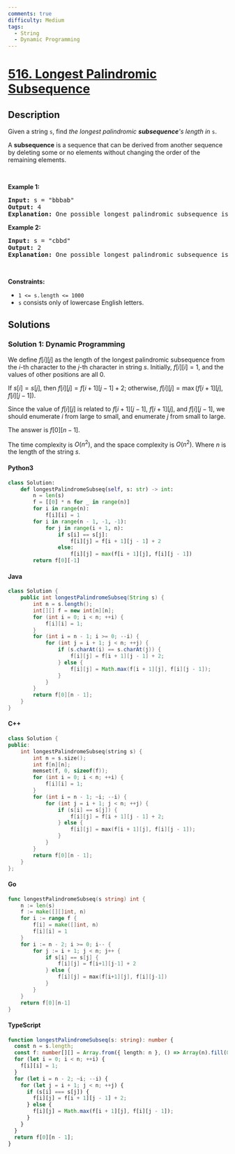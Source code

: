 ```yaml
---
comments: true
difficulty: Medium
tags:
  - String
  - Dynamic Programming
---
```


<!-- problem:start -->

# [516. Longest Palindromic Subsequence](https://leetcode.com/problems/longest-palindromic-subsequence)

## Description

<!-- description:start -->

<p>Given a string <code>s</code>, find <em>the longest palindromic <strong>subsequence</strong>&#39;s length in</em> <code>s</code>.</p>

<p>A <strong>subsequence</strong> is a sequence that can be derived from another sequence by deleting some or no elements without changing the order of the remaining elements.</p>

<p>&nbsp;</p>
<p><strong class="example">Example 1:</strong></p>

<pre>
<strong>Input:</strong> s = &quot;bbbab&quot;
<strong>Output:</strong> 4
<strong>Explanation:</strong> One possible longest palindromic subsequence is &quot;bbbb&quot;.
</pre>

<p><strong class="example">Example 2:</strong></p>

<pre>
<strong>Input:</strong> s = &quot;cbbd&quot;
<strong>Output:</strong> 2
<strong>Explanation:</strong> One possible longest palindromic subsequence is &quot;bb&quot;.
</pre>

<p>&nbsp;</p>
<p><strong>Constraints:</strong></p>

<ul>
	<li><code>1 &lt;= s.length &lt;= 1000</code></li>
	<li><code>s</code> consists only of lowercase English letters.</li>
</ul>

<!-- description:end -->

## Solutions

<!-- solution:start -->

### Solution 1: Dynamic Programming

We define $f[i][j]$ as the length of the longest palindromic subsequence from the $i$-th character to the $j$-th character in string $s$. Initially, $f[i][i] = 1$, and the values of other positions are all $0$.

If $s[i] = s[j]$, then $f[i][j] = f[i + 1][j - 1] + 2$; otherwise, $f[i][j] = \max(f[i + 1][j], f[i][j - 1])$.

Since the value of $f[i][j]$ is related to $f[i + 1][j - 1]$, $f[i + 1][j]$, and $f[i][j - 1]$, we should enumerate $i$ from large to small, and enumerate $j$ from small to large.

The answer is $f[0][n - 1]$.

The time complexity is $O(n^2)$, and the space complexity is $O(n^2)$. Where $n$ is the length of the string $s$.

<!-- tabs:start -->

#### Python3

```python
class Solution:
    def longestPalindromeSubseq(self, s: str) -> int:
        n = len(s)
        f = [[0] * n for _ in range(n)]
        for i in range(n):
            f[i][i] = 1
        for i in range(n - 1, -1, -1):
            for j in range(i + 1, n):
                if s[i] == s[j]:
                    f[i][j] = f[i + 1][j - 1] + 2
                else:
                    f[i][j] = max(f[i + 1][j], f[i][j - 1])
        return f[0][-1]
```

#### Java

```java
class Solution {
    public int longestPalindromeSubseq(String s) {
        int n = s.length();
        int[][] f = new int[n][n];
        for (int i = 0; i < n; ++i) {
            f[i][i] = 1;
        }
        for (int i = n - 1; i >= 0; --i) {
            for (int j = i + 1; j < n; ++j) {
                if (s.charAt(i) == s.charAt(j)) {
                    f[i][j] = f[i + 1][j - 1] + 2;
                } else {
                    f[i][j] = Math.max(f[i + 1][j], f[i][j - 1]);
                }
            }
        }
        return f[0][n - 1];
    }
}
```

#### C++

```cpp
class Solution {
public:
    int longestPalindromeSubseq(string s) {
        int n = s.size();
        int f[n][n];
        memset(f, 0, sizeof(f));
        for (int i = 0; i < n; ++i) {
            f[i][i] = 1;
        }
        for (int i = n - 1; ~i; --i) {
            for (int j = i + 1; j < n; ++j) {
                if (s[i] == s[j]) {
                    f[i][j] = f[i + 1][j - 1] + 2;
                } else {
                    f[i][j] = max(f[i + 1][j], f[i][j - 1]);
                }
            }
        }
        return f[0][n - 1];
    }
};
```

#### Go

```go
func longestPalindromeSubseq(s string) int {
	n := len(s)
	f := make([][]int, n)
	for i := range f {
		f[i] = make([]int, n)
		f[i][i] = 1
	}
	for i := n - 2; i >= 0; i-- {
		for j := i + 1; j < n; j++ {
			if s[i] == s[j] {
				f[i][j] = f[i+1][j-1] + 2
			} else {
				f[i][j] = max(f[i+1][j], f[i][j-1])
			}
		}
	}
	return f[0][n-1]
}
```

#### TypeScript

```ts
function longestPalindromeSubseq(s: string): number {
  const n = s.length;
  const f: number[][] = Array.from({ length: n }, () => Array(n).fill(0));
  for (let i = 0; i < n; ++i) {
    f[i][i] = 1;
  }
  for (let i = n - 2; ~i; --i) {
    for (let j = i + 1; j < n; ++j) {
      if (s[i] === s[j]) {
        f[i][j] = f[i + 1][j - 1] + 2;
      } else {
        f[i][j] = Math.max(f[i + 1][j], f[i][j - 1]);
      }
    }
  }
  return f[0][n - 1];
}
```

<!-- tabs:end -->

<!-- solution:end -->

<!-- problem:end -->
